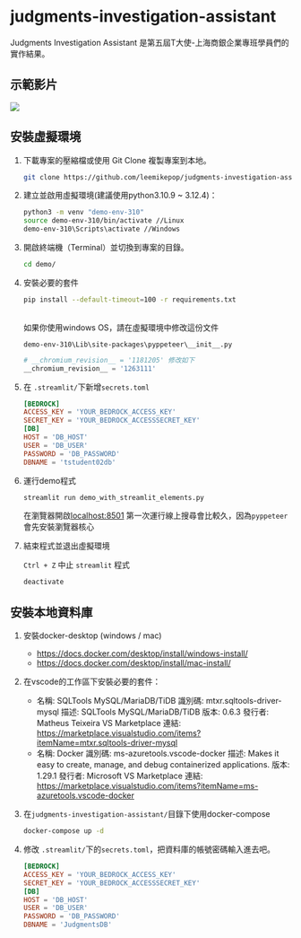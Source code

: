 # judgments-investigation-assistant
Judgments Investigation Assistant 是第五屆T大使-上海商銀企業專班學員們的實作結果。

## 示範影片
[<img src="scsb-demo-db-0701.gif">](https://youtu.be/X5qWjy4yEg4)

## 安裝虛擬環境

1. 下載專案的壓縮檔或使用 Git Clone 複製專案到本地。

    ```bash
    git clone https://github.com/leemikepop/judgments-investigation-assistant.git
    ```

2. 建立並啟用虛擬環境(建議使用python3.10.9 ~ 3.12.4)：

   ```bash
   python3 -m venv "demo-env-310"
   source demo-env-310/bin/activate //Linux
   demo-env-310\Scripts\activate //Windows
   ```

3. 開啟終端機（Terminal）並切換到專案的目錄。

    ```bash
    cd demo/
    ```

4. 安裝必要的套件

    ```bash
    pip install --default-timeout=100 -r requirements.txt
    ```
    <br>
    如果你使用windows OS，請在虛擬環境中修改這份文件
    
    `demo-env-310\Lib\site-packages\pyppeteer\__init__.py`

    ```python
    # __chromium_revision__ = '1181205' 修改如下
    __chromium_revision__ = '1263111'
    ```
    
    
5.  在 `.streamlit/`下新增`secrets.toml`
    ```toml
    [BEDROCK]
    ACCESS_KEY = 'YOUR_BEDROCK_ACCESS_KEY'
    SECRET_KEY = 'YOUR_BEDROCK_ACCESSSECRET_KEY'
    [DB]
    HOST = 'DB_HOST'
    USER = 'DB_USER'
    PASSWORD = 'DB_PASSWORD'
    DBNAME = 'tstudent02db'
    ```
    
6. 運行demo程式

    ```bash
    streamlit run demo_with_streamlit_elements.py
    ```
    在瀏覽器開啟[localhost:8501](localhost:8501)
    第一次運行線上搜尋會比較久，因為`pyppeteer`會先安裝瀏覽器核心

7. 結束程式並退出虛擬環境

    `Ctrl + Z` 中止 `streamlit` 程式
    
    ```bash
    deactivate
    ```

## 安裝本地資料庫

1. 安裝docker-desktop (windows / mac)
    - https://docs.docker.com/desktop/install/windows-install/
    - https://docs.docker.com/desktop/install/mac-install/

2. 在vscode的工作區下安裝必要的套件：
    - 名稱: SQLTools MySQL/MariaDB/TiDB
    識別碼: mtxr.sqltools-driver-mysql
    描述: SQLTools MySQL/MariaDB/TiDB
    版本: 0.6.3
    發行者: Matheus Teixeira
    VS Marketplace 連結: https://marketplace.visualstudio.com/items?itemName=mtxr.sqltools-driver-mysql
    - 名稱: Docker
    識別碼: ms-azuretools.vscode-docker
    描述: Makes it easy to create, manage, and debug containerized applications.
    版本: 1.29.1
    發行者: Microsoft
    VS Marketplace 連結: https://marketplace.visualstudio.com/items?itemName=ms-azuretools.vscode-docker

3. 在`judgments-investigation-assistant/`目錄下使用docker-compose

    ```bash
    docker-compose up -d
    ```

4. 修改 `.streamlit/`下的`secrets.toml`，把資料庫的帳號密碼輸入進去吧。
    ```toml
    [BEDROCK]
    ACCESS_KEY = 'YOUR_BEDROCK_ACCESS_KEY'
    SECRET_KEY = 'YOUR_BEDROCK_ACCESSSECRET_KEY'
    [DB]
    HOST = 'DB_HOST'
    USER = 'DB_USER'
    PASSWORD = 'DB_PASSWORD'
    DBNAME = 'JudgmentsDB'
    ```